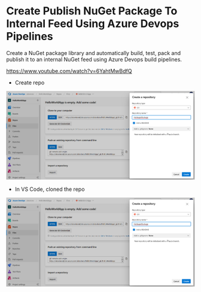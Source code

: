 # Create Publish NuGet Package To Internal Feed Using Azure Devops Pipelines

Create a NuGet package library and automatically build, test, pack and publish it to an internal NuGet feed using Azure Devops build pipelines.

https://www.youtube.com/watch?v=6YahtMwBdfQ


- Create repo
<img src="/pictures/repo.png" title="role assignment"  width="800">

- In VS Code, cloned the repo
<img src="/pictures/repo.png" title="role assignment"  width="800">
